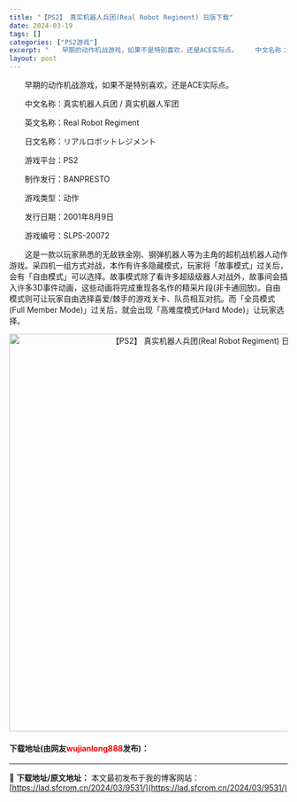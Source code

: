 ```yaml
---
title: "【PS2】 真实机器人兵团(Real Robot Regiment) 日版下载"
date: 2024-03-19
tags: []
categories: ["PS2游戏"]
excerpt: "　　早期的动作机战游戏，如果不是特别喜欢，还是ACE实际点。 　　中文名称：真实机器人兵团 / 真实机器人军团 　　英文名称：Real Robot Regiment 　　日文名称：リアルロボットレジメント 　　游戏平台：PS2 　　制作发行：BANPRESTO 　　游戏类型：动作 　　发行日期：20&hellip;"
layout: post
---
```


 <p>　　早期的动作机战游戏，如果不是特别喜欢，还是ACE实际点。</p> <p>　　中文名称：真实机器人兵团 / 真实机器人军团</p> <p>　　英文名称：Real Robot Regiment</p> <p>　　日文名称：リアルロボットレジメント</p> <p>　　游戏平台：PS2</p> <p>　　制作发行：BANPRESTO</p> <p>　　游戏类型：动作</p> <p>　　发行日期：2001年8月9日</p> <p>　　游戏编号：SLPS-20072</p> <p>　　这是一款以玩家熟悉的无敌铁金刚、钢弹机器人等为主角的超机战机器人动作游戏。采四机一组方式对战，本作有许多隐藏模式，玩家将「故事模式」过关后，会有「自由模式」可以选择。故事模式除了看许多超级级器人对战外，故事间会插入许多3D事件动画，这些动画将完成重现各名作的精采片段(非卡通回放)。自由模式则可让玩家自由选择喜爱/棘手的游戏关卡、队员相互对抗。而「全员模式(Full Member Mode)」过关后，就会出现「高难度模式(Hard Mode)」让玩家选择。</p> <p align="center"><img align="" border="0" src="https://lad.sfcrom.cn/wp-content/uploads/2024/03/20240319_65f9992b083e5.jpg" width="718" alt="【PS2】 真实机器人兵团(Real Robot Regiment) 日版下载" /></p> <p><h4>下载地址(由网友<font color="red">wujianlong888</font>发布)：</h4></p> 

---
📖 **下载地址/原文地址：** 本文最初发布于我的博客网站：[https://lad.sfcrom.cn/2024/03/9531/](https://lad.sfcrom.cn/2024/03/9531/)
